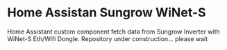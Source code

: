 # Home Assistan Sungrow WiNet-S
Home Assistant custom component fetch data from Sungrow Inverter with WiNet-S   Eth/Wifi Dongle.
Repository under construction... please wait
